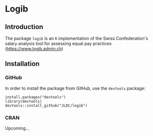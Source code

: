# Logib
## Introduction
The package `logib` is an `R` implementation of the Swiss Confederation's salary analysis tool for assessing equal pay practices (https://www.logib.admin.ch)

## Installation
### GitHub
In order to install the package from GitHub, use the `devtools` package:

```
install.packages("devtools")
library(devtools)
devtools::install_github("JLDC/logib")
```

### CRAN
Upcoming...